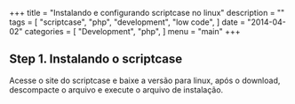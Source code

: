 +++
title = "Instalando e configurando scriptcase no linux"
description = ""
tags = [
    "scriptcase",
    "php",
    "development",
    "low code",
]
date = "2014-04-02"
categories = [
    "Development",
    "php",
]
menu = "main"
+++

## Step 1. Instalando o scriptcase

Acesse o site do scriptcase e baixe a versão para linux, após o download, descompacte o arquivo e execute o arquivo de instalação.



